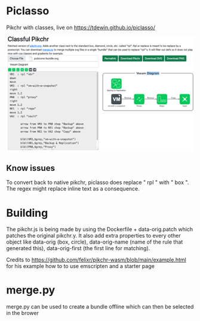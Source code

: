 # Piclasso
Pikchr with classes, live on https://tdewin.github.io/piclasso/

![](./piclasso.png)

## Know issues
To convert back to native pikchr, piclasso does replace " rpl " with " box ". The regex might replace inline text as a consequence.

# Building
The pikchr.js is being made by using the Dockerfile + data-orig.patch which patches the original pikchr.y. It also add extra properties to every other object like data-orig (box, circle), data-orig-name (name of the rule that generated this), data-orig-first (the first line for matching).

Credits to https://github.com/felixr/pikchr-wasm/blob/main/example.html for his example how to to use emscripten and a starter page

# merge.py
merge.py can be used to create a bundle offline which can then be selected in the brower
